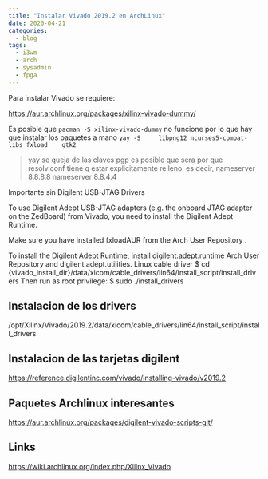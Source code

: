 ```yaml
---
title: "Instalar Vivado 2019.2 en ArchLinux"
date: 2020-04-21
categories:
  - blog
tags:
  - i3wm
  - arch
  - sysadmin
  - fpga
---
```


Para instalar Vivado se requiere:

https://aur.archlinux.org/packages/xilinx-vivado-dummy/

Es posible que `pacman -S xilinx-vivado-dummy` no funcione por lo que hay que instalar los paquetes a mano `yay -S     libpng12 ncurses5-compat-libs fxload    gtk2`

> yay se queja de las claves pgp es posible que sera por que resolv.conf tiene q estar explicitamente relleno, es decir, nameserver 8.8.8.8 nameserver 8.8.4.4

Importante sin 
Digilent USB-JTAG Drivers

To use Digilent Adept USB-JTAG adapters (e.g. the onboard JTAG adapter on the ZedBoard) from Vivado, you need to install the Digilent Adept Runtime.

Make sure you have installed fxloadAUR from the Arch User Repository .

To install the Digilent Adept Runtime, 
install digilent.adept.runtime  Arch User Repository and digilent.adept.utilities.
Linux cable driver
$ cd {vivado_install_dir}/data/xicom/cable_drivers/lin64/install_script/install_drivers
Then run as root privilege:
$ sudo ./install_drivers

## Instalacion de los drivers
/opt/Xilinx/Vivado/2019.2/data/xicom/cable_drivers/lin64/install_script/install_drivers

## Instalacion de las tarjetas digilent
https://reference.digilentinc.com/vivado/installing-vivado/v2019.2

## Paquetes Archlinux interesantes
https://aur.archlinux.org/packages/digilent-vivado-scripts-git/

## Links
https://wiki.archlinux.org/index.php/Xilinx_Vivado